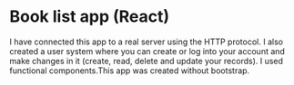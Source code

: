# Book list app (React)


I have connected this app to a real server using the HTTP protocol. I also created a user system where you can create or log into your account and make changes in it (create, read, delete and update your records). I used functional components.This app was created without bootstrap.
